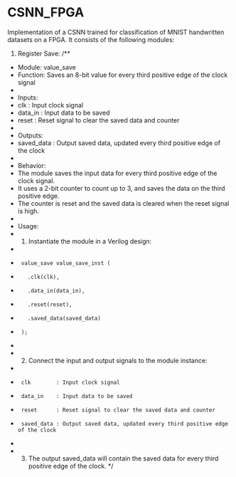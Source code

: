 # CSNN_FPGA
Implementation of a CSNN trained for classification of MNIST handwritten datasets on a FPGA.
It consists of the following modules:
1. Register Save:
 /**
 * Module: value_save
 * Function: Saves an 8-bit value for every third positive edge of the clock signal
 *
 * Inputs:
 *   clk     : Input clock signal
 *   data_in : Input data to be saved
 *   reset   : Reset signal to clear the saved data and counter
 *
 * Outputs:
 *   saved_data : Output saved data, updated every third positive edge of the clock
 *
 * Behavior:
 *   The module saves the input data for every third positive edge of the clock signal.
 *   It uses a 2-bit counter to count up to 3, and saves the data on the third positive edge.
 *   The counter is reset and the saved data is cleared when the reset signal is high.
 *
 * Usage:
 *   1. Instantiate the module in a Verilog design:
 *
 *      value_save value_save_inst (
 *        .clk(clk),
 *        .data_in(data_in),
 *        .reset(reset),
 *        .saved_data(saved_data)
 *      );
 *
 *   2. Connect the input and output signals to the module instance:
 *
 *      clk        : Input clock signal
 *      data_in    : Input data to be saved
 *      reset      : Reset signal to clear the saved data and counter
 *      saved_data : Output saved data, updated every third positive edge of the clock
 *
 *   3. The output saved_data will contain the saved data for every third positive edge of the clock.
 */

